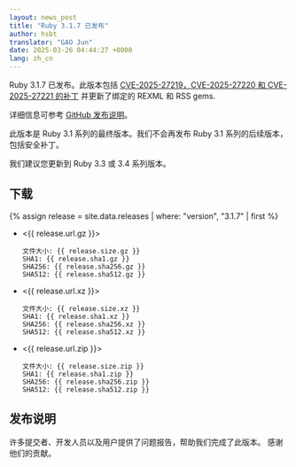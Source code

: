 ```yaml
---
layout: news_post
title: "Ruby 3.1.7 已发布"
author: hsbt
translator: "GAO Jun"
date: 2025-03-26 04:44:27 +0000
lang: zh_cn
---
```


Ruby 3.1.7 已发布。此版本包括 [CVE-2025-27219，CVE-2025-27220 和 CVE-2025-27221 的补丁](https://www.ruby-lang.org/zh_cn/news/2025/02/26/security-advisories/)
并更新了绑定的 REXML 和 RSS gems.

详细信息可参考 [GitHub 发布说明](https://github.com/ruby/ruby/releases/tag/v3_1_7)。

此版本是 Ruby 3.1 系列的最终版本。我们不会再发布 Ruby 3.1 系列的后续版本，包括安全补丁。

我们建议您更新到 Ruby 3.3 或 3.4 系列版本。

## 下载

{% assign release = site.data.releases | where: "version", "3.1.7" | first %}

* <{{ release.url.gz }}>

      文件大小: {{ release.size.gz }}
      SHA1: {{ release.sha1.gz }}
      SHA256: {{ release.sha256.gz }}
      SHA512: {{ release.sha512.gz }}

* <{{ release.url.xz }}>

      文件大小: {{ release.size.xz }}
      SHA1: {{ release.sha1.xz }}
      SHA256: {{ release.sha256.xz }}
      SHA512: {{ release.sha512.xz }}

* <{{ release.url.zip }}>

      文件大小: {{ release.size.zip }}
      SHA1: {{ release.sha1.zip }}
      SHA256: {{ release.sha256.zip }}
      SHA512: {{ release.sha512.zip }}

## 发布说明

许多提交者、开发人员以及用户提供了问题报告，帮助我们完成了此版本。
感谢他们的贡献。
